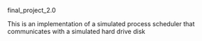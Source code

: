final_project_2.0

This is an implementation of a simulated process scheduler that communicates with a simulated hard drive disk